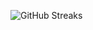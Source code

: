 ![GitHub Streaks](https://github-streaks-mqc9.onrender.com/streak/happilli/image?theme=midnight&cache_bust=1743808728&lang=ja)
